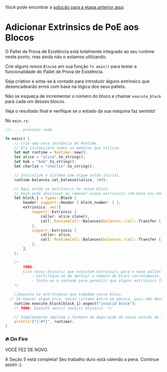 Você pode encontrar a [solução para a etapa anterior aqui](https://gist.github.com/nomadbitcoin/81c56b7ae67dd2f4524d999e4879c05f).

# Adicionar Extrinsics de PoE aos Blocos

O Pallet de Prova de Existência está totalmente integrado ao seu runtime neste ponto, mas ainda não o estamos utilizando.

Crie alguns novos `Block`s em sua função `fn main()` para testar a funcionalidade do Pallet de Prova de Existência.

Seja criativo e sinta-se à vontade para introduzir alguns extrinsics que desencadearão erros com base na lógica dos seus pallets.

Não se esqueça de incrementar o número do bloco e chamar `execute_block` para cada um desses blocos.

Veja o resultado final e verifique se o estado da sua máquina faz sentido!

No `main.rs`:

```rust
/// ... previous code.

fn main() {
	// Crie uma nova instância do Runtime.
	// Ela instanciará todos os módulos que utiliza.
	let mut runtime = Runtime::new();
	let alice = "alice".to_string();
	let bob = "bob".to_string();
	let charlie = "charlie".to_string();

	// Inicialize o sistema com algum saldo inicial.
	runtime.balances.set_balance(&alice, 100);

	// Aqui estão os extrinsics no nosso bloco.
	// Você pode adicionar ou remover esses extrinsics com base nos módulos e chamadas que configurou.
	let block_1 = types::Block {
		header: support::Header { block_number: 1 },
		extrinsics: vec![
			support::Extrinsic {
				caller: alice.clone(),
				call: RuntimeCall::Balances(balances::Call::Transfer { to: bob, amount: 20 }),
			},
			support::Extrinsic {
				caller: alice,
				call: RuntimeCall::Balances(balances::Call::Transfer { to: charlie, amount: 20 }),
			},
		],
	};

	/*
		TODO:
		Crie novos bloco(s) que executem extrinsics para o novo pallet `ProofOfExistence`.
			- Certifique-se de definir o número do bloco corretamente.
			- Sinta-se à vontade para permitir que alguns extrinsics falhem e veja os erros aparecerem.
	*/

	//Executa os extrínsecos que compõem nosso bloco.
  // Se houver algum erro, nosso sistema entra em pânico, pois não devemos executar blocos inválidos.
	runtime.execute_block(block_1).expect("invalid block");
	/* TODO: Execute seu(s) novo(s) bloco(s). */

  	// Simplesmente imprima o formato de depuração do nosso estado de tempo de execução.
	println!("{:#?}", runtime);
}
```

### 🔥 On Fire
VOCÊ FEZ DE NOVO.

A Seção 5 está completa! Seu trabalho duro está valendo a pena. Continue assim :).